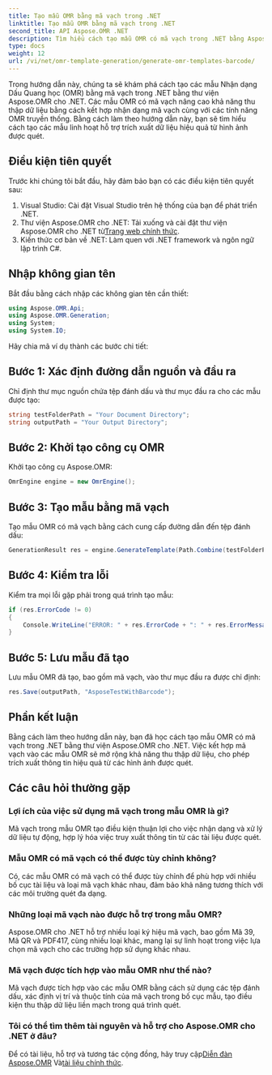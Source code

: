 ```yaml
---
title: Tạo mẫu OMR bằng mã vạch trong .NET
linktitle: Tạo mẫu OMR bằng mã vạch trong .NET
second_title: API Aspose.OMR .NET
description: Tìm hiểu cách tạo mẫu OMR có mã vạch trong .NET bằng Aspose.OMR cho .NET. Hợp lý hóa việc trích xuất dữ liệu từ hình ảnh được quét bằng tích hợp mã vạch!
type: docs
weight: 12
url: /vi/net/omr-template-generation/generate-omr-templates-barcode/
---
```

Trong hướng dẫn này, chúng ta sẽ khám phá cách tạo các mẫu Nhận dạng Dấu Quang học (OMR) bằng mã vạch trong .NET bằng thư viện Aspose.OMR cho .NET. Các mẫu OMR có mã vạch nâng cao khả năng thu thập dữ liệu bằng cách kết hợp nhận dạng mã vạch cùng với các tính năng OMR truyền thống. Bằng cách làm theo hướng dẫn này, bạn sẽ tìm hiểu cách tạo các mẫu linh hoạt hỗ trợ trích xuất dữ liệu hiệu quả từ hình ảnh được quét.
## Điều kiện tiên quyết
Trước khi chúng tôi bắt đầu, hãy đảm bảo bạn có các điều kiện tiên quyết sau:
1. Visual Studio: Cài đặt Visual Studio trên hệ thống của bạn để phát triển .NET.
2.  Thư viện Aspose.OMR cho .NET: Tải xuống và cài đặt thư viện Aspose.OMR cho .NET từ[Trang web chính thức](https://releases.aspose.com/omr/net/).
3. Kiến thức cơ bản về .NET: Làm quen với .NET framework và ngôn ngữ lập trình C#.
## Nhập không gian tên
Bắt đầu bằng cách nhập các không gian tên cần thiết:
```csharp
using Aspose.OMR.Api;
using Aspose.OMR.Generation;
using System;
using System.IO;
```
Hãy chia mã ví dụ thành các bước chi tiết:
## Bước 1: Xác định đường dẫn nguồn và đầu ra
Chỉ định thư mục nguồn chứa tệp đánh dấu và thư mục đầu ra cho các mẫu được tạo:
```csharp
string testFolderPath = "Your Document Directory";
string outputPath = "Your Output Directory";
```
## Bước 2: Khởi tạo công cụ OMR
Khởi tạo công cụ Aspose.OMR:
```csharp
OmrEngine engine = new OmrEngine();
```
## Bước 3: Tạo mẫu bằng mã vạch
Tạo mẫu OMR có mã vạch bằng cách cung cấp đường dẫn đến tệp đánh dấu:
```csharp
GenerationResult res = engine.GenerateTemplate(Path.Combine(testFolderPath, "AsposeTestWithBarcode.txt"));
```
## Bước 4: Kiểm tra lỗi
Kiểm tra mọi lỗi gặp phải trong quá trình tạo mẫu:
```csharp
if (res.ErrorCode != 0)
{
    Console.WriteLine("ERROR: " + res.ErrorCode + ": " + res.ErrorMessage);
}
```
## Bước 5: Lưu mẫu đã tạo
Lưu mẫu OMR đã tạo, bao gồm mã vạch, vào thư mục đầu ra được chỉ định:
```csharp
res.Save(outputPath, "AsposeTestWithBarcode");
```
## Phần kết luận
Bằng cách làm theo hướng dẫn này, bạn đã học cách tạo mẫu OMR có mã vạch trong .NET bằng thư viện Aspose.OMR cho .NET. Việc kết hợp mã vạch vào các mẫu OMR sẽ mở rộng khả năng thu thập dữ liệu, cho phép trích xuất thông tin hiệu quả từ các hình ảnh được quét.
## Các câu hỏi thường gặp
### Lợi ích của việc sử dụng mã vạch trong mẫu OMR là gì?
Mã vạch trong mẫu OMR tạo điều kiện thuận lợi cho việc nhận dạng và xử lý dữ liệu tự động, hợp lý hóa việc truy xuất thông tin từ các tài liệu được quét.
### Mẫu OMR có mã vạch có thể được tùy chỉnh không?
Có, các mẫu OMR có mã vạch có thể được tùy chỉnh để phù hợp với nhiều bố cục tài liệu và loại mã vạch khác nhau, đảm bảo khả năng tương thích với các môi trường quét đa dạng.
### Những loại mã vạch nào được hỗ trợ trong mẫu OMR?
Aspose.OMR cho .NET hỗ trợ nhiều loại ký hiệu mã vạch, bao gồm Mã 39, Mã QR và PDF417, cùng nhiều loại khác, mang lại sự linh hoạt trong việc lựa chọn mã vạch cho các trường hợp sử dụng khác nhau.
### Mã vạch được tích hợp vào mẫu OMR như thế nào?
Mã vạch được tích hợp vào các mẫu OMR bằng cách sử dụng các tệp đánh dấu, xác định vị trí và thuộc tính của mã vạch trong bố cục mẫu, tạo điều kiện thu thập dữ liệu liền mạch trong quá trình quét.
### Tôi có thể tìm thêm tài nguyên và hỗ trợ cho Aspose.OMR cho .NET ở đâu?
 Để có tài liệu, hỗ trợ và tương tác cộng đồng, hãy truy cập[Diễn đàn Aspose.OMR](https://forum.aspose.com/c/omr/38) Và[tài liệu chính thức](https://reference.aspose.com/omr/net/).